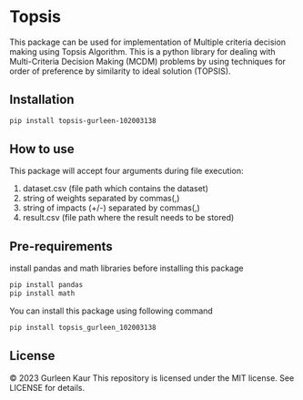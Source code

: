 # Topsis
This package can be used for implementation of Multiple criteria decision making using Topsis Algorithm. This is a python library for dealing with Multi-Criteria Decision Making (MCDM) problems by using techniques for order of preference by similarity to ideal solution (TOPSIS).
## Installation
```sh
pip install topsis-gurleen-102003138
```
## How to use
This package will accept four arguments during file execution:
1. dataset.csv (file path which contains the dataset)
2. string of weights separated by commas(,)
3. string of impacts (+/-) separated by commas(,)
4. result.csv (file path where the result needs to be stored)

## Pre-requirements

install pandas and math libraries before installing this package
```sh
pip install pandas
pip install math
```
You can install this package using following command
```sh
pip install topsis_gurleen_102003138
```


## License
© 2023 Gurleen Kaur
This repository is licensed under the MIT license. See LICENSE for details.
